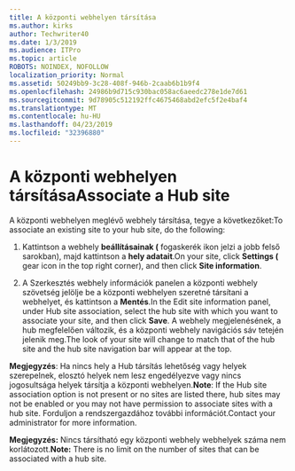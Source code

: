 ```yaml
---
title: A központi webhelyen társítása
ms.author: kirks
author: Techwriter40
ms.date: 1/3/2019
ms.audience: ITPro
ms.topic: article
ROBOTS: NOINDEX, NOFOLLOW
localization_priority: Normal
ms.assetid: 50249bb9-3c28-408f-946b-2caab6b1b9f4
ms.openlocfilehash: 24986b9d715c930bac058ac6aeedc278e1de7d61
ms.sourcegitcommit: 9d78905c512192ffc4675468abd2efc5f2e4baf4
ms.translationtype: MT
ms.contentlocale: hu-HU
ms.lasthandoff: 04/23/2019
ms.locfileid: "32396880"
---
```

# <a name="associate-a-hub-site"></a><span data-ttu-id="4f3cc-102">A központi webhelyen társítása</span><span class="sxs-lookup"><span data-stu-id="4f3cc-102">Associate a Hub site</span></span>

<span data-ttu-id="4f3cc-103">A központi webhelyen meglévő webhely társítása, tegye a következőket:</span><span class="sxs-lookup"><span data-stu-id="4f3cc-103">To associate an existing site to your hub site, do the following:</span></span>
  
1. <span data-ttu-id="4f3cc-104">Kattintson a webhely **beállításainak (** fogaskerék ikon jelzi a jobb felső sarokban), majd kattintson a **hely adatait**.</span><span class="sxs-lookup"><span data-stu-id="4f3cc-104">On your site, click **Settings (** gear icon in the top right corner), and then click **Site information**.</span></span> 
    
2. <span data-ttu-id="4f3cc-105">A Szerkesztés webhely információk panelen a központi webhely szövetség jelölje be a központi webhelyen szeretné társítani a webhelyet, és kattintson a **Mentés**.</span><span class="sxs-lookup"><span data-stu-id="4f3cc-105">In the Edit site information panel, under Hub site association, select the hub site with which you want to associate your site, and then click **Save**.</span></span> <span data-ttu-id="4f3cc-106">A webhely megjelenésének, a hub megfelelően változik, és a központi webhely navigációs sáv tetején jelenik meg.</span><span class="sxs-lookup"><span data-stu-id="4f3cc-106">The look of your site will change to match that of the hub site and the hub site navigation bar will appear at the top.</span></span> 
    
 <span data-ttu-id="4f3cc-107">**Megjegyzés**: Ha nincs hely a Hub társítás lehetőség vagy helyek szerepelnek, elosztó helyek nem lesz engedélyezve vagy nincs jogosultsága helyek társítja a központi webhelyen.</span><span class="sxs-lookup"><span data-stu-id="4f3cc-107">**Note**: If the Hub site association option is not present or no sites are listed there, hub sites may not be enabled or you may not have permission to associate sites with a hub site.</span></span> <span data-ttu-id="4f3cc-108">Forduljon a rendszergazdához további információt.</span><span class="sxs-lookup"><span data-stu-id="4f3cc-108">Contact your administrator for more information.</span></span> 
  
 <span data-ttu-id="4f3cc-109">**Megjegyzés:** Nincs társítható egy központi webhely webhelyek száma nem korlátozott.</span><span class="sxs-lookup"><span data-stu-id="4f3cc-109">**Note:** There is no limit on the number of sites that can be associated with a hub site.</span></span> 
  

